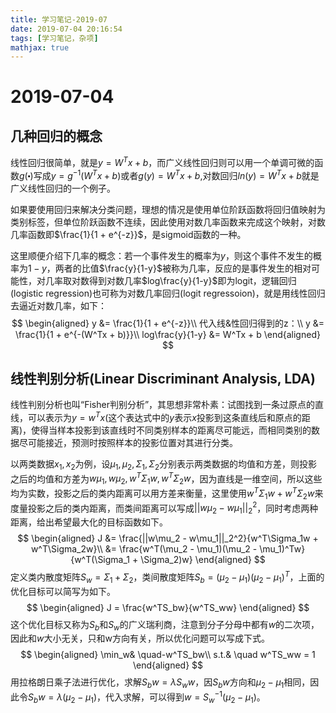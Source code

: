 ```yaml
---
title: 学习笔记-2019-07
date: 2019-07-04 20:16:54
tags: [学习笔记，杂项]
mathjax: true
---
```

# 2019-07-04
## 几种回归的概念
线性回归很简单，就是$y=W^Tx + b$，而广义线性回归则可以用一个单调可微的函数$g(\centerdot)$写成$y=g^{-1}(W^Tx + b)$或者$g(y) = W^Tx + b$,对数回归$ln(y) = W^Tx + b$就是广义线性回归的一个例子。

如果要使用回归来解决分类问题，理想的情况是使用单位阶跃函数将回归值映射为类别标签，但单位阶跃函数不连续，因此使用对数几率函数来完成这个映射，对数几率函数即$\frac{1}{1 + e^{-z}}$，是sigmoid函数的一种。

这里顺便介绍下几率的概念：若一个事件发生的概率为$y$，则这个事件不发生的概率为$1-y$，两者的比值$\frac{y}{1-y}$被称为几率，反应的是事件发生的相对可能性，对几率取对数得到对数几率$log\frac{y}{1-y}$即为logit，逻辑回归(logistic regression)也可称为对数几率回归(logit regressoion)，就是用线性回归去逼近对数几率，如下：
$$
\begin{aligned}
    y &= \frac{1}{1 + e^{-z}}\\
    代入线&性回归得到的z：\\
    y &= \frac{1}{1 + e^{-(W^Tx + b)}}\\
    log\frac{y}{1-y} &= W^Tx + b
\end{aligned}
$$

## 线性判别分析(Linear Discriminant Analysis, LDA)
线性判别分析也叫“Fisher判别分析”，其思想非常朴素：试图找到一条过原点的直线，可以表示为$y=w^Tx$(这个表达式中的$y$表示$x$投影到这条直线后和原点的距离)，使得当样本投影到该直线时不同类别样本的距离尽可能远，而相同类别的数据尽可能接近，预测时按照样本的投影位置对其进行分类。

以两类数据$x_1, x_2$为例，设$\mu_1,\mu_2,\Sigma_1,\Sigma_2$分别表示两类数据的均值和方差，则投影之后的均值和方差为$w\mu_1,w\mu_2,w^T\Sigma_1w,w^T\Sigma_2w$，因为直线是一维空间，所以这些均为实数，投影之后的类内距离可以用方差来衡量，这里使用$w^T\Sigma_1w + w^T\Sigma_2w$来度量投影之后的类内距离，而类间距离可以写成$||w\mu_2 - w\mu_1||_2^2$，同时考虑两种距离，给出希望最大化的目标函数如下。
$$
\begin{aligned}
J &= \frac{||w\mu_2 - w\mu_1||_2^2}{w^T\Sigma_1w + w^T\Sigma_2w}\\
&= \frac{w^T(\mu_2 - \mu_1)(\mu_2 - \mu_1)^Tw}{w^T(\Sigma_1 + \Sigma_2)w}
\end{aligned}
$$
定义类内散度矩阵$S_w = \Sigma_1 + \Sigma_2$，类间散度矩阵$S_b = (\mu_2 - \mu_1)(\mu_2 - \mu_1)^T$，上面的优化目标可以简写为如下。
$$
\begin{aligned}
    J = \frac{w^TS_bw}{w^TS_ww}
\end{aligned}
$$
这个优化目标又称为$S_b$和$S_w$的广义瑞利商，注意到分子分母中都有$w$的二次项，因此和$w$大小无关，只和w方向有关，所以优化问题可以写成下式。
$$
\begin{aligned}
\min_w& \quad-w^TS_bw\\
s.t.& \quad w^TS_ww = 1
\end{aligned}
$$
用拉格朗日乘子法进行优化，求解$S_bw = \lambda S_ww$，因$S_bw$方向和$\mu_2 - \mu_1$相同，因此令$S_bw = \lambda(\mu_2 - \mu_1)$，代入求解，可以得到$w = S_w^{-1}(\mu_2 - \mu_1)$。
